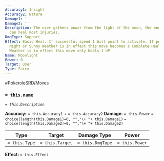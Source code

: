 ```yaml
---
Accuracy1: Insight
Accuracy2: Nature
Damage1: ''
Damage2: ''
Description: The user gathers power from the light of the moon, the energy absorbed
  can heal most injuries.
DmgType: Support
Effect: Basic Heal. If successful spend 1 Will point to activate. If performed at
  Night or Sunny Weather is in effect this move becomes a Complete Heal. If Rain/Sandstorm
  Weather is in effect this move only heals 1 HP
Name: Moonlight
Power: 0
Target: User
Type: Fairy
---
```


#PokeroleSRD/Moves

### `= this.name` 
*`= this.Description`*

**Accuracy:** `= this.Accuracy1` + `= this.Accuracy2`
**Damage:** `= this.Power` `= choice(length(this.Damage1)=0, "","\+ "+ this.Damage1)` `= choice(length(this.Damage2)=0, "","\+ "+ this.Damage2)`

| Type          | Target          | Damage Type          | Power          |
| ------------- | --------------- | ---------------- | -------------- |
| `= this.Type` | `= this.Target` | `= this.DmgType` | `= this.Power` | 

**Effect:** `= this.Effect`